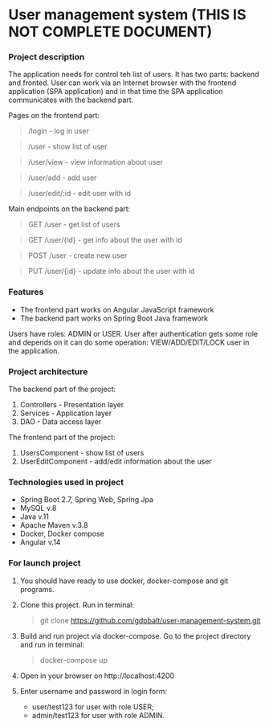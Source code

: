 # User management system (THIS IS NOT COMPLETE DOCUMENT)

### Project description
The application needs for control teh list of users.
It has two parts: backend and fronted.
User can work via an Internet browser with the frontend application (SPA application) 
and in that time the SPA application communicates with the backend part.

Pages on the frontend part:
   > /login - log in user

   > /user - show list of user

   > /user/view - view information about user

   > /user/add - add user

   > /user/edit/:id - edit user with id

Main endpoints on the backend part:
   > GET /user - get list of users

   > GET /user/{id} - get info about the user with id

   > POST /user - create new user

   > PUT /user/{id} - update info about the user with id

### Features
- The frontend part works on Angular JavaScript framework
- The backend part works on Spring Boot Java framework

Users have roles: ADMIN or USER. User after authentication gets some role 
and depends on it can do some operation: VIEW/ADD/EDIT/LOCK user in the application.

### Project architecture
The backend part of the project:
1. Controllers - Presentation layer
2. Services - Application layer
3. DAO - Data access layer

The frontend part of the project:
1. UsersComponent - show list of users
2. UserEditComponent - add/edit information about the user

### Technologies used in project
- Spring Boot 2.7, Spring Web, Spring Jpa
- MySQL v.8
- Java v.11
- Apache Maven v.3.8
- Docker, Docker compose
- Angular v.14

### For launch project

1. You should have ready to use docker, docker-compose and git programs.

2. Clone this project. Run in terminal:
   > git clone https://github.com/gdpbalt/user-management-system.git

3. Build and run project via docker-compose. 
Go to the project directory and run in terminal: 
   > docker-compose up

4. Open in your browser on http://localhost:4200

5. Enter username and password in login form:
   - user/test123 for user with role USER;
   - admin/test123 for user with role ADMIN.
